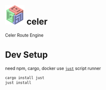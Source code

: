 # ![](./assets/celer-3-small.svg) celer
Celer Route Engine

# Dev Setup
need npm, cargo, docker
use [`just`](https://github.com/casey/just) script runner
```
cargo install just
just install
```

